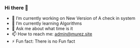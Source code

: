 ### Hi there 👋

<!--
**murez/murez** is a ✨ _special_ ✨ repository because its `README.md` (this file) appears on your GitHub profile.

Here are some ideas to get you started:

- 🔭 I’m currently working on ...
- 🌱 I’m currently learning ...
- 👯 I’m looking to collaborate on ...
- 🤔 I’m looking for help with ...
- 💬 Ask me about ...
- 📫 How to reach me: ...
- 😄 Pronouns: ...
- ⚡ Fun fact: ...
-->

- 🔭 I’m currently working on New Version of A check in system
- 🌱 I’m currently learning Algorithms
- 💬 Ask me about what time is it
- 📫 How to reach me: admin@murez.site
- ⚡ Fun fact: There is no Fun fact
